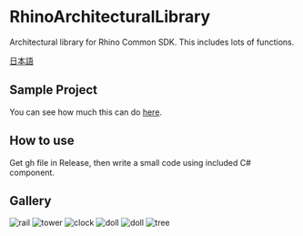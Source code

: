 # RhinoArchitecturalLibrary
Architectural library for Rhino Common SDK.
This includes lots of functions.

[日本語](README.ja.md)

## Sample Project
You can see how much this can do [here](https://github.com/kurema/CellTower).

## How to use
Get gh file in Release, then write a small code using included C# component.

## Gallery
![rail](img/000.jpeg)
![tower](img/006.jpeg)
![clock](img/012.jpeg)
![doll](img/People.7.jpeg)
![doll](img/People.8.jpeg)
![tree](img/tree3.jpeg )


